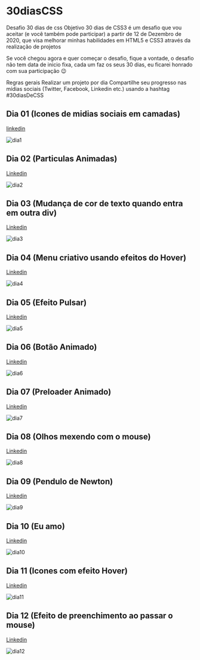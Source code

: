 # 30diasCSS
Desafio 30 dias de css
Objetivo
30 dias de CSS3 é um desafio que vou aceitar (e você também pode participar) a partir de 12 de Dezembro de 2020, que visa melhorar minhas habilidades em HTML5 e CSS3 através da realização de projetos

Se você chegou agora e quer começar o desafio, fique a vontade, o desafio não tem data de inicio fixa, cada um faz os seus 30 dias, eu ficarei honrado com sua participação 😉

Regras gerais
Realizar um projeto por dia
Compartilhe seu progresso nas mídias sociais (Twitter, Facebook, Linkedin etc.) usando a hashtag #30diasDeCSS

## Dia 01 (Icones de midias sociais em camadas)

[linkedin](https://www.linkedin.com/feed/update/urn:li:activity:6743722718916562944/?commentUrn=urn%3Ali%3Acomment%3A(ugcPost%3A6743722683348860928%2C6743723267300839424))

![dia1](https://i.imgur.com/Ugy07ps.gif)

## Dia 02 (Particulas Animadas)

[Linkedin](https://www.linkedin.com/feed/update/urn:li:activity:6744012809278910464/)

![dia2](https://i.imgur.com/zKU0XvE.png)

## Dia 03 (Mudança de cor de texto quando entra em outra div)

[Linkedin](https://www.linkedin.com/feed/update/urn:li:activity:6744435025271369728/)

![dia3](https://i.imgur.com/V0P4E2H.gif)

## Dia 04 (Menu criativo usando efeitos do Hover)

[Linkedin](https://www.linkedin.com/feed/update/urn:li:activity:6745506829855412224/)

![dia4](https://i.imgur.com/ifWUxBj.gif)

## Dia 05 (Efeito Pulsar)

[Linkedin](https://www.linkedin.com/feed/update/urn:li:activity:6745127953320960000/)

![dia5](https://i.imgur.com/6EgFgKi.gif)

## Dia 06 (Botão Animado)

[Linkedin](https://www.linkedin.com/feed/update/urn:li:activity:6745127953320960000/)

![dia6](https://i.imgur.com/hw8mCqH.gif)

## Dia 07 (Preloader Animado)

[Linkedin](https://www.linkedin.com/feed/update/urn:li:activity:6745894139075805184/)

![dia7](https://i.imgur.com/HqsVKnx.gif)

## Dia 08 (Olhos mexendo com o mouse)

[Linkedin](https://www.linkedin.com/feed/update/urn:li:activity:6746971747037282304/)

![dia8](https://i.imgur.com/A8SN3qf.gif)


## Dia 09 (Pendulo de Newton)

[Linkedin](https://www.linkedin.com/feed/update/urn:li:activity:6747338307715244032/)

![dia9](https://i.imgur.com/xXMfFbV.gif)

## Dia 10 (Eu amo)

[Linkedin](https://www.linkedin.com/feed/update/urn:li:activity:6747705099562323968/)

![dia10](https://i.imgur.com/DkIjTQx.gif)


## Dia 11 (Icones com efeito Hover)

[Linkedin](https://www.linkedin.com/feed/update/urn:li:activity:6749472903592468480/)

![dia11](https://i.imgur.com/jDPGNXR.gif)


## Dia 12 (Efeito de preenchimento ao passar o mouse)

[Linkedin](https://www.linkedin.com/feed/update/urn:li:activity:6753116661487833088/)

![dia12](https://i.imgur.com/c3MfcD0.gif)

